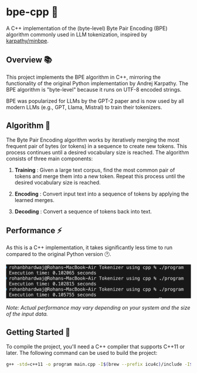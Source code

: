 # bpe-cpp 🚀

A C++ implementation of the (byte-level) Byte Pair Encoding (BPE) algorithm commonly used in LLM tokenization, inspired by [karpathy/minbpe](https://github.com/karpathy/minbpe).

## Overview 📚

This project implements the BPE algorithm in C++, mirroring the functionality of the original Python implementation by Andrej Karpathy. The BPE algorithm is "byte-level" because it runs on UTF-8 encoded strings.

BPE was popularized for LLMs by the GPT-2 paper and is now used by all modern LLMs (e.g., GPT, Llama, Mistral) to train their tokenizers.

## Algorithm 🧩

The Byte Pair Encoding algorithm works by iteratively merging the most frequent pair of bytes (or tokens) in a sequence to create new tokens. This process continues until a desired vocabulary size is reached. The algorithm consists of three main components:

1. **Training** : Given a large text corpus, find the most common pair of tokens and merge them into a new token. Repeat this process until the desired vocabulary size is reached.

2. **Encoding** : Convert input text into a sequence of tokens by applying the learned merges.

3. **Decoding** : Convert a sequence of tokens back into text.

## Performance ⚡

As this is a C++ implementation, it takes significantly less time to run compared to the original Python version 🕐.

![Training Time](/assests/screenshot.png)

*Note: Actual performance may vary depending on your system and the size of the input data.*

## Getting Started 🚦

To compile the project, you'll need a C++ compiler that supports C++11 or later. The following command can be used to build the project:

```bash
g++ -std=c++11 -o program main.cpp -I$(brew --prefix icu4c)/include -I$(brew --prefix pcre2)/include -L$(brew --prefix icu4c)/lib -L$(brew --prefix pcre2)/lib -licuuc -licudata -lpcre2-8
```